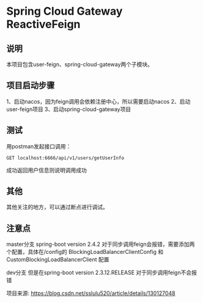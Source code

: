 # Spring Cloud Gateway ReactiveFeign

## 说明
本项目包含user-feign、spring-cloud-gateway两个子模块。

## 项目启动步骤
1、启动nacos，因为feign调用会依赖注册中心，所以需要启动nacos
2、启动user-feign项目
3、启动spring-cloud-gateway项目

## 测试
用postman发起接口调用：

`GET localhost:6666/api/v1/users/getUserInfo`

成功返回用户信息则说明调用成功

## 其他
其他关注的地方，可以通过断点进行调试。

## 注意点
master分支
spring-boot version 2.4.2 对于同步调用feign会报错，需要添加两个配置，具体在/config的
BlockingLoadBalancerClientConfig 和 CustomBlockingLoadBalancerClient 配置

dev分支
但是在spring-boot version 2.3.12.RELEASE 对于同步调用feign不会报错

项目来源:
https://blog.csdn.net/sslulu520/article/details/130127048